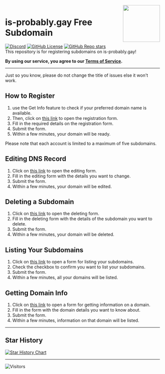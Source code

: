 <img src="https://cdn.jsdelivr.net/gh/googlei18n/noto-emoji/svg/emoji_u1f308.svg" align="right" width="120"/>

# is-probably.gay Free Subdomain  
[![Discord](https://img.shields.io/discord/891325967203729472?color=5865F2&label=discord&style=for-the-badge)](https://discord.gg/uQ4UXANnP2) [![GitHub License](https://img.shields.io/github/license/is-probably-gay/is-probably-gay?style=for-the-badge)](https://github.com/is-probably-gay/is-probably-gay/blob/main/LICENSE) [![GitHub Repo stars](https://img.shields.io/github/stars/is-probably-gay/is-probably-gay?style=for-the-badge)](https://github.com/is-probably-gay/is-probably-gay/stargazers)  
This repository is for registering subdomains on is-probably.gay!

**By using our service, you agree to our [Terms of Service](https://github.com/is-probably-gay/is-probably-gay/blob/main/TOS.md).**
* * *
Just so you know, please do not change the title of issues else it won't work.
## How to Register
1. use the Get Info feature to check if your preferred domain name is available.
2. Then, click on [this link](https://github.com/is-probably-gay/is-probably-gay/issues/new?template=register.yml&title=Register) to open the registration form.
3. Fill in the required details on the registration form.
4. Submit the form.
5. Within a few minutes, your domain will be ready.

Please note that each account is limited to a maximum of five subdomains.

## Editing DNS Record
1. Click on [this link](https://github.com/is-probably-gay/is-probably-gay/issues/new?template=edit.yml&title=Edit) to open the editing form.
2. Fill in the editing form with the details you want to change.
3. Submit the form.
4. Within a few minutes, your domain will be edited.

## Deleting a Subdomain
1. Click on [this link](https://github.com/is-probably-gay/is-probably-gay/issues/new?template=delete.yml&title=Delete) to open the deleting form.
2. Fill in the deleting form with the details of the subdomain you want to delete.
3. Submit the form.
4. Within a few minutes, your domain will be deleted.

## Listing Your Subdomains
1. Click on [this link](https://github.com/is-probably-gay/is-probably-gay/issues/new?template=list.yml&title=List) to open a form for listing your subdomains.
2. Check the checkbox to confirm you want to list your subdomains.
3. Submit the form.
4. Within a few minutes, all your domains will be listed.

## Getting Domain Info
1. Click on [this link](https://github.com/is-probably-gay/is-probably-gay/issues/new?template=get.yml&title=Get%20Info) to open a form for getting information on a domain.
2. Fill in the form with the domain details you want to know about.
3. Submit the form.
4. Within a few minutes, information on that domain will be listed.
* * *

## Star History

<a href="https://star-history.com/#is-probably-gay/is-probably-gay&Date">
  <picture>
    <source media="(prefers-color-scheme: dark)" srcset="https://api.star-history.com/svg?repos=is-probably-gay/is-probably-gay&type=Date&theme=dark" />
    <source media="(prefers-color-scheme: light)" srcset="https://api.star-history.com/svg?repos=is-probably-gay/is-probably-gay&type=Date" />
    <img alt="Star History Chart" src="https://api.star-history.com/svg?repos=is-probably-gay/is-probably-gay&type=Date" />
  </picture>
</a>

* * *

![Visitors](https://count.getloli.com/get/@is-probably-gay)
